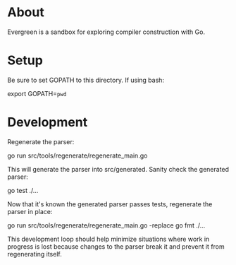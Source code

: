 About
=====
Evergreen is a sandbox for exploring compiler construction with Go.

Setup
=====
Be sure to set GOPATH to this directory.  If using bash:

  export GOPATH=`pwd`

Development
===========
Regenerate the parser:

  go run src/tools/regenerate/regenerate_main.go

This will generate the parser into src/generated. Sanity check the generated
parser:

  go test ./...

Now that it's known the generated parser passes tests, regenerate the parser in
place:

  go run src/tools/regenerate/regenerate_main.go -replace
  go fmt ./...

This development loop should help minimize situations where work in progress is
lost because changes to the parser break it and prevent it from regenerating
itself.
